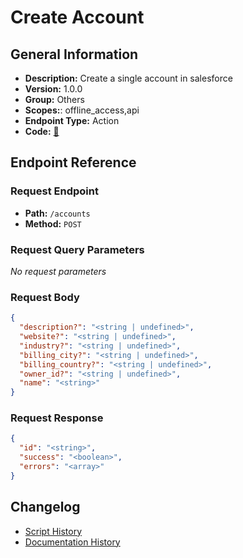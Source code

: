 # Create Account

## General Information

- **Description:** Create a single account in salesforce
- **Version:** 1.0.0
- **Group:** Others
- **Scopes:**: offline_access,api
- **Endpoint Type:** Action
- **Code:** [🔗](https://github.com/NangoHQ/integration-templates/tree/main/integrations/salesforce-sandbox/actions/create-account.ts)


## Endpoint Reference

### Request Endpoint

- **Path:** `/accounts`
- **Method:** `POST`

### Request Query Parameters

_No request parameters_

### Request Body

```json
{
  "description?": "<string | undefined>",
  "website?": "<string | undefined>",
  "industry?": "<string | undefined>",
  "billing_city?": "<string | undefined>",
  "billing_country?": "<string | undefined>",
  "owner_id?": "<string | undefined>",
  "name": "<string>"
}
```

### Request Response

```json
{
  "id": "<string>",
  "success": "<boolean>",
  "errors": "<array>"
}
```

## Changelog

- [Script History](https://github.com/NangoHQ/integration-templates/commits/main/integrations/salesforce-sandbox/actions/create-account.ts)
- [Documentation History](https://github.com/NangoHQ/integration-templates/commits/main/integrations/salesforce-sandbox/actions/create-account.md)

<!-- END  GENERATED CONTENT -->

